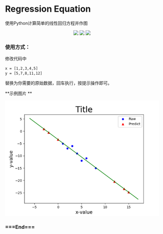 # Regression Equation
使用Python计算简单的线性回归方程并作图
<p align="center">
<img src="https://img.shields.io/github/license/hui-shao/regression-equation?color=orange&style=flat-square">
<img src="https://img.shields.io/badge/python-3.x-blueviolet.svg?longCache=true&style=flat-square">
<img src="https://img.shields.io/badge/Platform-Windows%20%20%7C%20Linux-blue.svg?longCache=true&style=flat-square">
</p>

### 使用方式：

修改代码中

    x = [1,2,3,4,5]
    y = [5,7,8,11,12]
替换为你需要的原始数据，回车执行，按提示操作即可。

**示例图片 **

![example](https://github.com/hui-shao/python-toolkit/raw/linear-regression/result.png "result")


### ===End===
